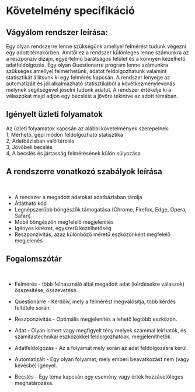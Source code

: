 <h1>Követelmény specifikáció</h1>

<h2>Vágyálom rendszer leírása:</h2>
Egy olyan rendszerre lenne szükségünk amellyel felmérést tudunk végezni egy adott témakörben. Amitől ez a rendszer különleges lenne számunkra az a reszponzív dizájn, egyértelmű barátságos felület és a könnyen kezelhető adatfeldolgozás.
Egy olyan Questionarre program lenne számunkra szükséges amellyel felmérhetünk, adatot feldolgozhatunk valamint statisztikát állítsunk ki egy felmérés kapcsán.
A rendszer lényege az automatizált és jól alkalmazható statisztikából a következménylevonás melynek segítségével jósolni tudunk adatot. A rendszer értékelje ki a válaszokat majd adjon egy becslést a jövőre tekintve az adott témában.

<h2>Igényelt üzleti folyamatok</h2>
Az üzleti folyamatok kapcsán az alábbi követelmények szerepelnek: </br>
1, Mérhető, gépi módon feldolgozható statisztika</br>
2, Adatbázisban való tárolás</br>
3, Jövőbeli becslés</br>
4, A becslés és jártasság felmérésének külön súlyozása </br>

<h2>A rendszerre vonatkozó szabályok leírása</h2><br>

- A rendszer a megadott adatokat adatbázisban tárolja
- Átlátható kód
- Legnépszerűbb böngészők támogatása (Chrome, Firefox, Edge, Opera, Safari)
- Mobil böngészőn megfelelő megjelenítés
- Igényes kinézet, egyszerű kezelhetőség
- Reszponzivitás, azaz különböző méretű eszközönként megfelelő megjelenés

<h2>Fogalomszótár</h2><br>

- Felmérés - több felhasználó által megadott adat (kérdésekre válaszok) összesítése, összevetése.

- Questionarre - Kérdőív, mely a felmérést megvalósítja, több kérdés feltétele során.

- Reszponzivitás - Optimális megjelenítés a lehető legtöbb eszközön.

- Adat - Olyan ismert vagy megfigyelt tény melyek számmal leirhatók, és számítástechnikai eszközökkel feldolgozhatóak, megjeleníthetők.

- Adatfeldolgozás - Az a folyamat mely során az adat feldolgozásra kerül.

- Automatizált - Egy olyan folyamat, mely emberi beavatkozást nem (vagy kevésbé) igényel.

- Becslés - Egy téma kapcsán egy esemény vagy érték hozzávetőleges meghatározása.

